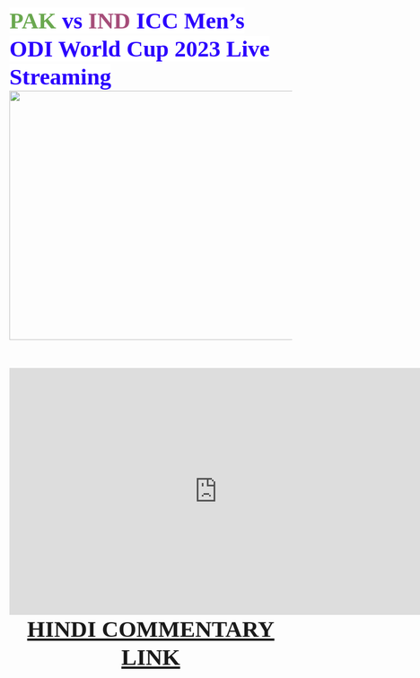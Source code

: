 <!DOCTYPE HTML>

<html>

<head>
    <title>ICC CRICKET WORLD CUP 2023</title>
</head>

<body>
<h1
    class="entry-title"
    style="box-sizing: border-box; font-family: Merriweather; font-size: 41px; line-height: 50px; margin: 0px 0px 7px; overflow-wrap: break-word;"
>
    <start><span
            ><span style="background-color: white;"
                ><span
                    ><span style="color: #6aa84f;">PAK&nbsp;</span
                    ><span style="color: #2b00fe;">vs&nbsp;</span
                    ><span style="color: #a64d79;">IND&nbsp;</span
                    ><span style="color: #2b00fe;"
                        >ICC Men’s ODI World Cup 2023 Live Streaming
                        <div class="separator" style="clear: both; text-align: center;">
                           <img src="PAKISTAN (2).png" width="740" height="444" alt="">
                        <center>
                            <br>
                            <iframe
                                allowfullscreen=""
                                frameborder="0"
                                width="740"
                                height="440"
                                marginheight="0"
                                marginwidth="0"
                                mozallowfullscreen=""
                                scrolling="no"
                                src="https://crichdstreaming.xyz/embed2.php?id=starsp"
                                webkitallowfullscreen=""
                                width="90%"
                            ></iframe>
                        </center>
                        <div class="separator" style="clear: both; text-align: center;">
                            <a
                                href="https://cworldcup2023.blogspot.com/2023/10/pakistan-vs-india-live-streaming-icc_14.html"
                                >HINDI COMMENTARY LINK</a
                            >
                        </div>
                        <br /></span></span></span></span
    ></start>
</h1>
      </body>

</html>
